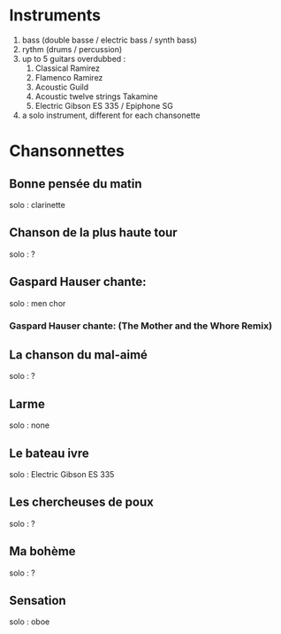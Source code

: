 # Instruments

1. bass (double basse / electric bass / synth bass)
2. rythm (drums / percussion)
3. up to 5 guitars overdubbed :
    1. Classical Ramirez
    2. Flamenco Ramirez
    3. Acoustic Guild
    4. Acoustic twelve strings Takamine
    5. Electric Gibson ES 335 / Epiphone SG 
4. a solo instrument, different for each chansonette

# Chansonnettes

## Bonne pensée du matin 

solo : clarinette

## Chanson de la plus haute tour 

solo : ?

## Gaspard Hauser chante:  

solo : men chor

### Gaspard Hauser chante: (The Mother and the Whore Remix) 

## La chanson du mal-aimé 

solo : ?

## Larme 

solo : none

## Le bateau ivre 

solo : Electric Gibson ES 335

## Les chercheuses de poux 

solo : ?

## Ma bohème 

solo : ?

## Sensation 

solo : oboe

